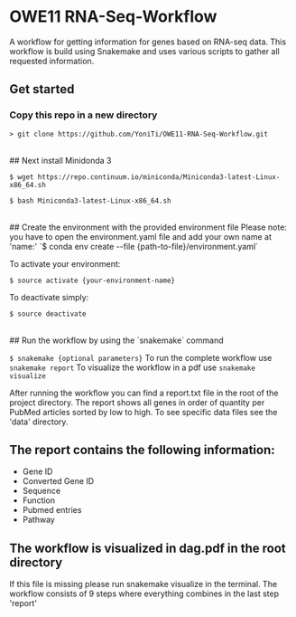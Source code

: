 # OWE11 RNA-Seq-Workflow
A workflow for getting information for genes based on RNA-seq data. This workflow is build using Snakemake and uses various scripts to gather all requested information.

## Get started
### Copy this repo in a new directory
  `> git clone https://github.com/YoniTi/OWE11-RNA-Seq-Workflow.git`
  
  <br/>
## Next install Minidonda 3

  `$ wget https://repo.continuum.io/miniconda/Miniconda3-latest-Linux-x86_64.sh`
    
  `$ bash Miniconda3-latest-Linux-x86_64.sh`
  
  <br/>
## Create the environment with the provided environment file
  Please note: you have to open the environment.yaml file and add your own name at 'name:'
  `$ conda env create --file {path-to-file}/environment.yaml`

  To activate your environment:

  `$ source activate {your-environment-name}`

  To deactivate simply:

  `$ source deactivate`
  
  <br/>
## Run the workflow by using the `snakemake` command
  
  `$ snakemake {optional parameters}`
To run the complete workflow use `snakemake report`
To visualize the workflow in a pdf use `snakemake visualize`


After running the workflow you can find a report.txt file in the root of the project directory.
The report shows all genes in order of quantity per PubMed articles sorted by low to high. To see specific data files see the 'data' directory.

## The report contains the following information:
* Gene ID
* Converted Gene ID
* Sequence
* Function
* Pubmed entries
* Pathway


## The workflow is visualized in dag.pdf in the root directory
If this file is missing please run snakemake visualize in the terminal.
The workflow consists of 9 steps where everything combines in the last step 'report'
